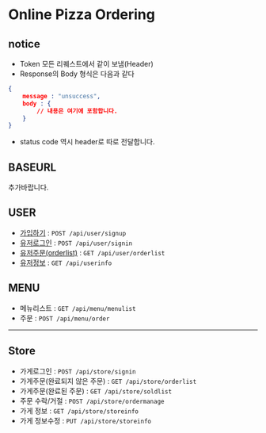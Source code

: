 
# Online Pizza Ordering

## notice
* Token 모든 리퀘스트에서 같이 보냄(Header)
* Response의 Body 형식은 다음과 같다
```json
{
    message : "unsuccess",
    body : {
        // 내용은 여기에 포함합니다.
    }
}
```
* status code 역시 header로 따로 전달합니다.

## BASEURL

추가바랍니다.


## USER
* [가입하기](/pizza/user/signup.md) : `POST /api/user/signup`
* [유저로그인](/pizza/user/signin.md) : `POST /api/user/signin`
* [유저주문(orderlist)](user/orderlist.md) : `GET /api/user/orderlist`
* [유저정보](user/userinfo.md) : `GET /api/userinfo`

## MENU
* 메뉴리스트 : `GET /api/menu/menulist`
* 주문 : `POST /api/menu/order`

---

## Store
* 가게로그인 : `POST /api/store/signin`
* 가게주문(완료되지 않은 주문) : `GET /api/store/orderlist`
* 가게주문(완료된 주문) : `GET /api/store/soldlist`
* 주문 수락/거절 : `POST /api/store/ordermanage`
* 가게 정보 : `GET /api/store/storeinfo`
* 가게 정보수정 : `PUT /api/store/storeinfo`



